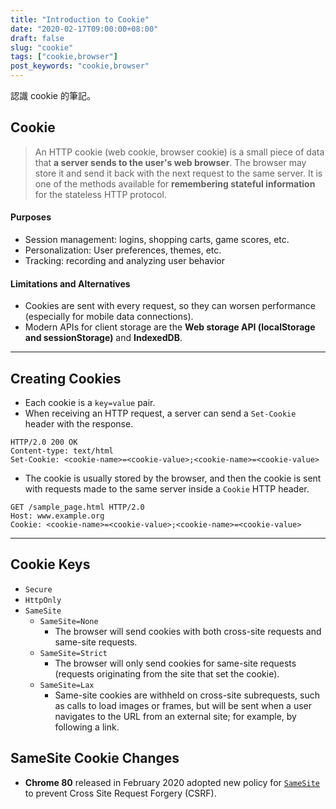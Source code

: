 ```yaml
---
title: "Introduction to Cookie"
date: "2020-02-17T09:00:00+08:00"
draft: false
slug: "cookie"
tags: ["cookie,browser"]
post_keywords: "cookie,browser"
---
```


認識 cookie 的筆記。

<!--more-->

## Cookie
> An HTTP cookie (web cookie, browser cookie) is a small piece of data that **a server sends to the user's web browser**. The browser may store it and send it back with the next request to the same server.
> It is one of the methods available for **remembering stateful information** for the stateless HTTP protocol.

#### Purposes
* Session management: logins, shopping carts, game scores, etc.
* Personalization: User preferences, themes, etc.
* Tracking: recording and analyzing user behavior

#### Limitations and Alternatives
* Cookies are sent with every request, so they can worsen performance (especially for mobile data connections).
* Modern APIs for client storage are the **Web storage API (localStorage and sessionStorage)** and **IndexedDB**.


---


## Creating Cookies
* Each cookie is a `key=value` pair.
* When receiving an HTTP request, a server can send a `Set-Cookie` header with the response.

```
HTTP/2.0 200 OK
Content-type: text/html
Set-Cookie: <cookie-name>=<cookie-value>;<cookie-name>=<cookie-value>
```

* The cookie is usually stored by the browser, and then the cookie is sent with requests made to the same server inside a `Cookie` HTTP header.

```
GET /sample_page.html HTTP/2.0
Host: www.example.org
Cookie: <cookie-name>=<cookie-value>;<cookie-name>=<cookie-value>
```
---

## Cookie Keys
* `Secure`
* `HttpOnly`
* `SameSite`
  - `SameSite=None`
    - The browser will send cookies with both cross-site requests and same-site requests.
  - `SameSite=Strict`
    - The browser will only send cookies for same-site requests (requests originating from the site that set the cookie).
  - `SameSite=Lax`
    - Same-site cookies are withheld on cross-site subrequests, such as calls to load images or frames, but will be sent when a user navigates to the URL from an external site; for example, by following a link.

## SameSite Cookie Changes
* **Chrome 80** released in February 2020 adopted new policy for [`SameSite`](https://ianhung0529.medium.com/chrome-80-%E5%BE%8C%E9%87%9D%E5%B0%8D%E7%AC%AC%E4%B8%89%E6%96%B9-cookie-%E7%9A%84%E8%A6%8F%E5%89%87%E8%AA%BF%E6%95%B4-default-samesite-lax-aaba0bc785a3) to prevent Cross Site Request Forgery (CSRF).
